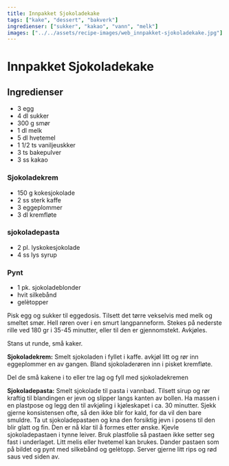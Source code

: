 ```yaml
---
title: Innpakket Sjokoladekake
tags: ["kake", "dessert", "bakverk"]
ingredienser: ["sukker", "kakao", "vann", "melk"]
images: ["../../assets/recipe-images/web_innpakket-sjokoladekake.jpg"]
---
```


# Innpakket Sjokoladekake

## Ingredienser

- 3 egg
- 4 dl sukker
- 300 g smør
- 1 dl melk
- 5 dl hvetemel
- 1 1/2 ts vaniljeuskker
- 3 ts bakepulver
- 3 ss kakao

### Sjokoladekrem

- 150 g kokesjokolade
- 2 ss sterk kaffe
- 3 eggeplommer
- 3 dl kremfløte

### sjokoladepasta

- 2 pl. lyskokesjokolade
- 4 ss lys syrup

### Pynt

- 1 pk. sjokoladeblonder
- hvit silkebånd
- gelètopper

Pisk egg og sukker til eggedosis. Tilsett det tørre vekselvis med melk og smeltet smør. Hell røren over i en smurt langpanneform. Stekes på nederste rille ved 180 gr i 35-45 minutter, eller til den er gjennomstekt. Avkjøles.

Stans ut runde, små kaker.

**Sjokoladekrem:** Smelt sjokoladen i fyllet i kaffe. avkjøl litt og rør inn eggeplommer en av gangen. Bland sjokoladerøren inn i pisket kremfløte.

Del de små kakene i to eller tre lag og fyll med sjokoladekremen

**Sjokoladepasta:** Smelt sjokolade til pasta i vannbad. Tilsett sirup og rør kraftig til blandingen er jevn og slipper langs kanten av bollen. Ha massen i en plastpose og legg den til avkjøling i kjøleskapet i ca. 30 minutter. Sjekk gjerne konsistensen ofte, så den ikke blir for kald, for da vil den bare smuldre. Ta ut sjokoladepastaen og kna den forsiktig jevn i posens til den blir glatt og fin. Den er nå klar til å formes etter ønske. Kjevle sjokoladepastaen i tynne leiver. Bruk plastfolie så pastaen ikke setter seg fast i underlaget. Litt melis eller hvetemel kan brukes. Dander pastaen som på bildet og pynt med silkebånd og gelètopp. Server gjerne litt rips og rød saus ved siden av.
